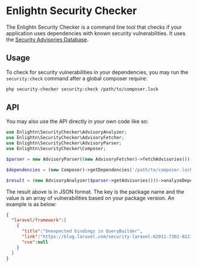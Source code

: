 Enlightn Security Checker
===========================

The Enlightn Security Checker is a command line tool that checks if your
application uses dependencies with known security vulnerabilities. It uses the [Security Advisories Database](https://github.com/FriendsOfPHP/security-advisories).

Usage
-----

To check for security vulnerabilities in your dependencies, you may run the `security:check` command after a global composer require: 

```bash
php security-checker security:check /path/to/composer.lock
```

API
-----------

You may also use the API directly in your own code like so:

```php
use Enlightn\SecurityChecker\AdvisoryAnalyzer;
use Enlightn\SecurityChecker\AdvisoryFetcher;
use Enlightn\SecurityChecker\AdvisoryParser;
use Enlightn\SecurityChecker\Composer;

$parser = new AdvisoryParser((new AdvisoryFetcher)->fetchAdvisories());

$dependencies = (new Composer)->getDependencies('/path/to/composer.lock');

$result = (new AdvisoryAnalyzer($parser->getAdvisories()))->analyzeDependencies($dependencies);
```

The result above is in JSON format. The key is the package name and the value is an array of vulnerabilities based on your package version. An example is as below:

```json
{
  "laravel/framework":[
    {
      "title":"Unexpected bindings in QueryBuilder",
      "link":"https://blog.laravel.com/security-laravel-62011-7302-8221-released",
      "cve":null
    }
  ]
}
```
